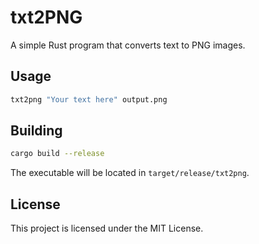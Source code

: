 # txt2PNG

A simple Rust program that converts text to PNG images.

## Usage

```bash
txt2png "Your text here" output.png
```

## Building

```bash
cargo build --release
```

The executable will be located in `target/release/txt2png`.

## License

This project is licensed under the MIT License.